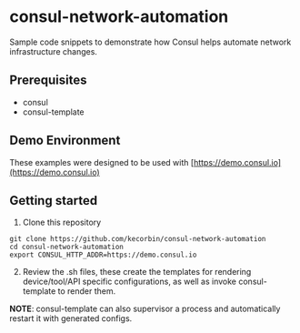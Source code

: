 # consul-network-automation

Sample code snippets to demonstrate how Consul helps automate network infrastructure changes. 

## Prerequisites

* consul
* consul-template


## Demo Environment

These examples were designed to be used with [https://demo.consul.io](https://demo.consul.io)


## Getting started

1. Clone this repository

```
git clone https://github.com/kecorbin/consul-network-automation
cd consul-network-automation
export CONSUL_HTTP_ADDR=https://demo.consul.io
```

2. Review the .sh files, these create the templates for rendering device/tool/API specific configurations, as well as invoke consul-template to render them.  

**NOTE**: consul-template can also supervisor a process and automatically restart it with generated configs. 

